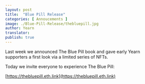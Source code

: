 ```yaml
---
layout: post
title:  "Blue Pill Release"
categories: [ Annoucements ]
image: ./Blue-Pill-Release/thebluepill.jpg
author: Yearn
translator:
publish: true
---
```


Last week we announced The Blue Pill book and gave early Yearn supporters a first look via a limited series of NFTs.

Today we invite everyone to experience The Blue Pill:

[https://thebluepill.eth.link](https://thebluepill.eth.link)

